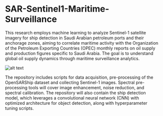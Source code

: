 # SAR-Sentinel1-Maritime-Surveillance

This research employs machine learning to analyze Sentinel-1 satellite imagery for ship detection in Saudi Arabian petroleum ports and their anchorage zones, aiming to correlate maritime activity with the Organization of the Petroleum Exporting Countries (OPEC) monthly reports on oil supply and production figures specific to Saudi Arabia. The goal is to understand global oil supply dynamics through maritime surveillance analytics.

![alt text](https://www.preligens.com/sites/default/files/styles/758w_retina/public/2021-04/6.png?itok=cdzERDnb)

The repository includes scripts for data acquisition, pre-processing of the OpenSARShip dataset and collecting Sentinel-1 images. Spectral pre-processing tools will cover image enhancement, noise reduction, and spectral calibration. The repository will also contain the ship detection model, which leverages a convolutional neural network (CNN) with optimized architecture for object detection, along with hyperparameter tuning scripts.
